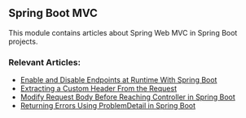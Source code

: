 ## Spring Boot MVC

This module contains articles about Spring Web MVC in Spring Boot projects.

### Relevant Articles:
- [Enable and Disable Endpoints at Runtime With Spring Boot](https://www.baeldung.com/spring-boot-enable-disable-endpoints-at-runtime)
- [Extracting a Custom Header From the Request](https://www.baeldung.com/spring-extract-custom-header-request)
- [Modify Request Body Before Reaching Controller in Spring Boot](https://www.baeldung.com/spring-boot-change-request-body-before-controller)
- [Returning Errors Using ProblemDetail in Spring Boot](https://www.baeldung.com/spring-boot-return-errors-problemdetail)
